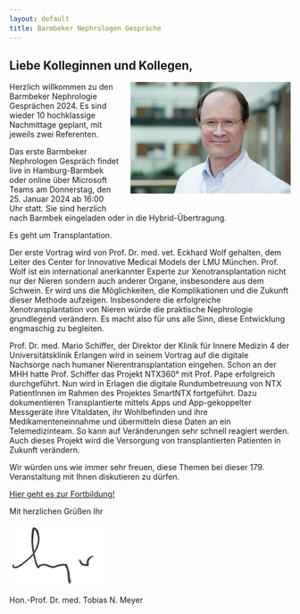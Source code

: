 ```yaml
---
layout: default
title: Barmbeker Nephrologen Gespräche
---
```

## Liebe Kolleginnen und Kollegen,   

<img src="/assets/images/CA_Meyer.jpg" height="200rem" alt="Portraitfoto Hon. Prof. Dr. Tobias N. Meyer" style="float:right; margin-left:20px; margin-bottom:20px;">
Herzlich willkommen zu den Barmbeker Nephrologie Gesprächen 2024. Es sind wieder 10 hochklassige Nachmittage geplant, mit jeweils zwei Referenten.   

Das erste Barmbeker Nephrologen Gespräch findet live in Hamburg-Barmbek oder online über Microsoft Teams am Donnerstag, den 25. Januar 2024 ab 16:00 Uhr statt. Sie sind herzlich nach Barmbek eingeladen oder in die Hybrid-Übertragung.      

Es geht um Transplantation.   
   
Der erste Vortrag wird von Prof. Dr. med. vet. Eckhard Wolf gehalten, dem Leiter des Center for Innovative Medical Models der LMU München. Prof. Wolf ist ein international anerkannter Experte zur Xenotransplantation nicht nur der Nieren sondern auch anderer Organe, insbesondere aus dem Schwein. Er wird uns die Möglichkeiten, die Komplikationen und die Zukunft dieser Methode aufzeigen. Insbesondere die erfolgreiche Xenotransplantation von Nieren würde die praktische Nephrologie grundlegend verändern. Es macht also für uns alle Sinn, diese Entwicklung engmaschig zu begleiten.         
   
Prof. Dr. med. Mario Schiffer, der Direktor der Klinik für Innere Medizin 4 der Universitätsklinik Erlangen wird in seinem Vortrag auf die digitale Nachsorge nach humaner Nierentransplantation eingehen. Schon an der MHH hatte Prof. Schiffer das Projekt NTX360° mit Prof. Pape erfolgreich durchgeführt. Nun wird in Erlagen die digitale Rundumbetreuung von NTX PatientInnen im Rahmen des Projektes SmartNTX fortgeführt. Dazu dokumentieren Transplantierte mittels Apps und App-​gekoppelter Messgeräte ihre Vitaldaten, ihr Wohlbefinden und ihre Medikamenteneinnahme und übermitteln diese Daten an ein Telemedizinteam. So kann auf Veränderungen sehr schnell reagiert werden. Auch dieses Projekt wird die Versorgung von transplantierten Patienten in Zukunft verändern.         
   
Wir würden uns wie immer sehr freuen, diese Themen bei dieser 179. Veranstaltung mit Ihnen diskutieren zu dürfen.         

<a class="button" href="https:/teams.microsoft.com/l/meetup-join/19*3ameeting_YmUxOTUxMDQtOWQ3MC00MWNkLWJhZmQtODZkMGRiMmM0OGE3*40thread.v2/0?context=*7b*22Tid*22*3a*22e6160a47-a12e-4ab1-be56-bddd09456693*22*2c*22Oid*22*3a*2254de3200-43af-4cbb-8fde-9d0457be7bcb*22*7d__;JSUlJSUlJSUlJSUlJSUl!!On_szuMZSg!P8KCBVeQsPDEIxj4qwiFDVMO5JeH1etvPsBx6GpLpi5veQZ0VTaIMGUiJ7xRwgLwe7KPxeebrT0HLDLQDSS2$" target="_blank">Hier geht es zur Fortbildung!</a>  

Mit herzlichen Grüßen Ihr  

![Unterschrift Prof. Meyer](/assets/images/unterschrift-meyer.png)  

Hon.-Prof. Dr. med. Tobias N. Meyer  
